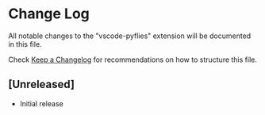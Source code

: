 # Change Log

All notable changes to the "vscode-pyflies" extension will be documented in this file.

Check [Keep a Changelog](http://keepachangelog.com/) for recommendations on how to structure this file.

## [Unreleased]

- Initial release

